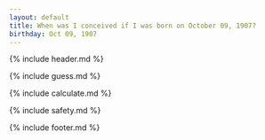 ```yaml
---
layout: default
title: When was I conceived if I was born on October 09, 1907?
birthday: Oct 09, 1907
---
```


{% include header.md %}

{% include guess.md %}

{% include calculate.md %}

{% include safety.md %}

{% include footer.md %}



